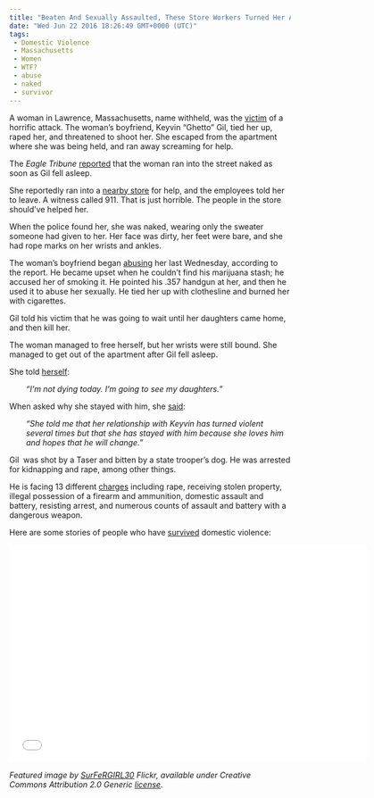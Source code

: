 ```yaml
---
title: "Beaten And Sexually Assaulted, These Store Workers Turned Her Away (VIDEO)"
date: "Wed Jun 22 2016 18:26:49 GMT+0000 (UTC)"
tags: 
 - Domestic Violence
 - Massachusetts
 - Women
 - WTF?
 - abuse
 - naked
 - survivor
---
```

<p><!-- Quick Adsense WordPress Plugin: http://quicksense.net/ --></p><p>A woman in Lawrence, Massachusetts, name withheld, was the <a href="http://www.rawstory.com/2016/06/rape-victim-flees-naked-into-store-screaming-for-help-but-workers-tell-her-to-leave/" onclick="__gaTracker(&apos;send&apos;, &apos;event&apos;, &apos;outbound-article&apos;, &apos;http://www.rawstory.com/2016/06/rape-victim-flees-naked-into-store-screaming-for-help-but-workers-tell-her-to-leave/&apos;, &apos;victim&apos;);" target="_blank">victim</a> of a horrific attack. The woman&#x2019;s&#xA0;boyfriend, Keyvin &#x201C;Ghetto&#x201D; Gil,&#xA0;tied her up, raped her, and threatened to shoot her. She escaped from the apartment where she was being held, and ran away screaming for help.</p><p>The <em>Eagle Tribune</em> <a href="http://www.eagletribune.com/news/after-rape-torture-lawrence-woman-ran-naked-into-street/article_839ec7b6-9155-59a0-84ee-addf698fbbd4.html" onclick="__gaTracker(&apos;send&apos;, &apos;event&apos;, &apos;outbound-article&apos;, &apos;http://www.eagletribune.com/news/after-rape-torture-lawrence-woman-ran-naked-into-street/article_839ec7b6-9155-59a0-84ee-addf698fbbd4.html&apos;, &apos;reported&apos;);" target="_blank">reported</a> that the woman ran into the street naked as soon as Gil fell asleep.</p><p>She reportedly ran into a <a href="http://www.masslive.com/news/index.ssf/2016/06/rape_victim_who_escaped_home_r.html" onclick="__gaTracker(&apos;send&apos;, &apos;event&apos;, &apos;outbound-article&apos;, &apos;http://www.masslive.com/news/index.ssf/2016/06/rape_victim_who_escaped_home_r.html&apos;, &apos;nearby store&apos;);" target="_blank">nearby store</a> for help, and the employees told her to leave. A witness called 911. That is just horrible. The people in the store should&#x2019;ve helped her.</p><p>When the police found her, she was naked, wearing only the sweater someone had given to her. Her face was dirty, her feet were bare, and she had rope marks on her wrists and ankles.</p><p>The woman&#x2019;s&#xA0;boyfriend began <a href="http://www.eagletribune.com/news/after-rape-torture-lawrence-woman-ran-naked-into-street/article_839ec7b6-9155-59a0-84ee-addf698fbbd4.html" onclick="__gaTracker(&apos;send&apos;, &apos;event&apos;, &apos;outbound-article&apos;, &apos;http://www.eagletribune.com/news/after-rape-torture-lawrence-woman-ran-naked-into-street/article_839ec7b6-9155-59a0-84ee-addf698fbbd4.html&apos;, &apos;abusing&apos;);" target="_blank">abusing</a> her last Wednesday, according to the report. He became upset when he couldn&#x2019;t find his marijuana stash; he accused her of smoking it. He pointed his .357 handgun at her, and then he used it to abuse her sexually.&#xA0;He tied her up with clothesline and burned her with cigarettes.</p><p>Gil told his victim that he was going to wait until her daughters came home, and then kill her.</p><p>The woman&#xA0;managed to free herself, but her wrists were still bound. She managed to get out of the apartment after Gil fell asleep.</p><p>She told <a href="http://www.rawstory.com/2016/06/rape-victim-flees-naked-into-store-screaming-for-help-but-workers-tell-her-to-leave/" onclick="__gaTracker(&apos;send&apos;, &apos;event&apos;, &apos;outbound-article&apos;, &apos;http://www.rawstory.com/2016/06/rape-victim-flees-naked-into-store-screaming-for-help-but-workers-tell-her-to-leave/&apos;, &apos;herself&apos;);" target="_blank">herself</a>:</p><p style="padding-left: 30px;"><em>&#x201C;I&#x2019;m not dying today. I&#x2019;m going to see my daughters.&#x201D;</em></p><p>When asked why she stayed with him, she <a href="http://www.wcvb.com/news/naked-woman-escapes-from-alleged-rapist-with-hands-still-tied-behind-her-back/40141624" onclick="__gaTracker(&apos;send&apos;, &apos;event&apos;, &apos;outbound-article&apos;, &apos;http://www.wcvb.com/news/naked-woman-escapes-from-alleged-rapist-with-hands-still-tied-behind-her-back/40141624&apos;, &apos;said&apos;);" target="_blank">said</a>:</p><p style="padding-left: 30px;"><em>&#x201C;She told me that her relationship with Keyvin has turned violent several times but that she has stayed with him because she loves him and hopes that he will change.&#x201D;</em></p><p><!-- Quick Adsense WordPress Plugin: http://quicksense.net/ --></p><p>Gil &#xA0;was shot by a Taser and bitten by a state trooper&#x2019;s dog. He was arrested for kidnapping and rape, among other things.</p><p>He is facing 13 different <a href="http://www.masslive.com/news/index.ssf/2016/06/rape_victim_who_escaped_home_r.html" onclick="__gaTracker(&apos;send&apos;, &apos;event&apos;, &apos;outbound-article&apos;, &apos;http://www.masslive.com/news/index.ssf/2016/06/rape_victim_who_escaped_home_r.html&apos;, &apos;charges&apos;);" target="_blank">charges</a> including&#xA0;rape, receiving stolen property, illegal possession of a firearm and ammunition, domestic assault and battery, resisting arrest, and numerous counts of assault and battery with a dangerous weapon.</p><p>Here are some stories of people who have <a href="https://youtu.be/N1K_tx4pJ2A" onclick="__gaTracker(&apos;send&apos;, &apos;event&apos;, &apos;outbound-article&apos;, &apos;https://youtu.be/N1K_tx4pJ2A&apos;, &apos;survived&apos;);">survived</a> domestic violence:</p><p><span class="embed-youtube" style="text-align:center; display: block;"><iframe class="youtube-player" type="text/html" width="640" height="390" src="//www.youtube.com/embed/N1K_tx4pJ2A?version=3&amp;rel=1&amp;fs=1&amp;autohide=2&amp;showsearch=0&amp;showinfo=1&amp;iv_load_policy=1&amp;wmode=transparent" allowfullscreen="true" style="border:0;"></iframe></span></p><p><em>Featured image by <a href="https://www.flickr.com/photos/surfergirl30/6779267928/in/photolist-hMohhy-bk4waN-34Gqaf-j6sWFF-j6vVAG-k2gm55-as3gsy-46uZse-9T6Abw-5mztpB-nnjrEX-6JLmWG-A8zQK-9T6Gvm-cyXWLJ-4L69cg-5G5cbC-9T6KSS-9T6xSU-6qo4N5-9T6vnw-5mzDZi-5mDNZY-5mDzjy-5mDt8s-34Horj-9T3R1P-9T3HDZ-34Qdez-6oxR5t-4L5UTD-6oxRUZ-6qiYar-9T3JdV-9T3MYV-6qiWzx-6qiPVF-34QfJH-6oBZCG-34UJko-6qiL84-9T6yiE-9T6Bkd-4LavG1-6qnXV5-9T6yS9-6qiMo6-34FAt1-6qnU6L-6qiSKc" onclick="__gaTracker(&apos;send&apos;, &apos;event&apos;, &apos;outbound-article&apos;, &apos;https://www.flickr.com/photos/surfergirl30/6779267928/in/photolist-hMohhy-bk4waN-34Gqaf-j6sWFF-j6vVAG-k2gm55-as3gsy-46uZse-9T6Abw-5mztpB-nnjrEX-6JLmWG-A8zQK-9T6Gvm-cyXWLJ-4L69cg-5G5cbC-9T6KSS-9T6xSU-6qo4N5-9T6vnw-5mzDZi-5mDNZY-5mDzjy-5mDt8s-34Horj-9T3R1P-9T3HDZ-34Qdez-6oxR5t-4L5UTD-6oxRUZ-6qiYar-9T3JdV-9T3MYV-6qiWzx-6qiPVF-34QfJH-6oBZCG-34UJko-6qiL84-9T6yiE-9T6Bkd-4LavG1-6qnXV5-9T6yS9-6qiMo6-34FAt1-6qnU6L-6qiSKc&apos;, &apos;SurFeRGIRL30&apos;);" target="_blank">SurFeRGIRL30</a> Flickr, available under Creative Commons Attribution 2.0 Generic <a href="https://creativecommons.org/licenses/by/2.0/" onclick="__gaTracker(&apos;send&apos;, &apos;event&apos;, &apos;outbound-article&apos;, &apos;https://creativecommons.org/licenses/by/2.0/&apos;, &apos;license&apos;);" target="_blank">license</a>.</em></p><div style="font-size:0px;height:0px;line-height:0px;margin:0;padding:0;clear:both"></div>